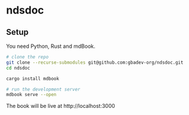 # ndsdoc

## Setup

You need Python, Rust and mdBook.

```sh
# clone the repo
git clone --recurse-submodules git@github.com:gbadev-org/ndsdoc.git
cd ndsdoc

cargo install mdbook

# run the development server
mdbook serve --open
```

The book will be live at http://localhost:3000